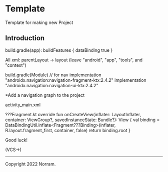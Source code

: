 Template
============================

Template for making new Project

Introduction
------------

build.gradle(app):
    buildFeatures {
        dataBinding true
    }

All xml:
    parentLayout -> layout (leave "android", "app", "tools", and "context")

build.gradle(Module)
    // for nav
    implementation "androidx.navigation:navigation-fragment-ktx:2.4.2"
    implementation "androidx.navigation:navigation-ui-ktx:2.4.2"

*Add a navigation graph to the project

activity_main.xml
    <LinearLayout
        android:layout_width="match_parent"
        android:layout_height="match_parent"
        android:orientation="vertical">
        <fragment
            android:id="@+id/navHostFragment"
            android:name="androidx.navigation.fragment.NavHostFragment"
            android:layout_width="match_parent"
            android:layout_height="match_parent"
            app:navGraph="@navigation/navigation"
            app:defaultNavHost="true" />
    </LinearLayout>

???Fragment.kt
    override fun onCreateView(inflater: LayoutInflater, container: ViewGroup?,
        savedInstanceState: Bundle?): View {
        val binding = DataBindingUtil.inflate<Fragment???Binding>(inflater,
            R.layout.fragment_first, container, false)
        return binding.root
    }

Good luck!

(VCS->)

-------

Copyright 2022 Norram.